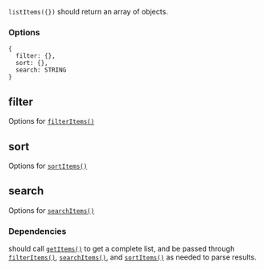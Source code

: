`listItems({})` should return an array of objects.
### Options
```
{
  filter: {},
  sort: {},
  search: STRING
}
```

## filter
Options for [`filterItems()`](specs/filterItems.md)

## sort
Options for [`sortItems()`](specs/sortItems.md)

## search
Options for [`searchItems()`](specs/searchItems.md)

### Dependencies

should call [`getItems()`](specs/getItems.md) to get a complete list, and be passed through [`filterItems()`](specs/filterItems.md), [`searchItems()`](specs/searchItems.md), and [`sortItems()`](specs/sortItems.md) as needed to parse results.
